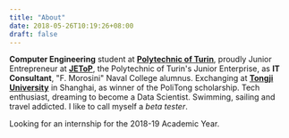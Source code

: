 ```yaml
---
title: "About"
date: 2018-05-26T10:19:26+08:00
draft: false
---
```


**Computer Engineering** student at [**Polytechnic of Turin**](https://polito.it),  proudly Junior  Entrepreneur at [**JEToP**](https://jetop.com), the Polytechnic of Turin's Junior Enterprise, as  **IT Consultant**, "F. Morosini" Naval College alumnus. Exchanging at [**Tongji University**](https://tongji.edu.cn) in Shanghai, as winner of the PoliTong  scholarship. Tech enthusiast, dreaming to become a Data Scientist. Swimming, sailing and travel addicted. I like to call myself a *beta tester*.

Looking for an internship for the 2018-19 Academic Year. 